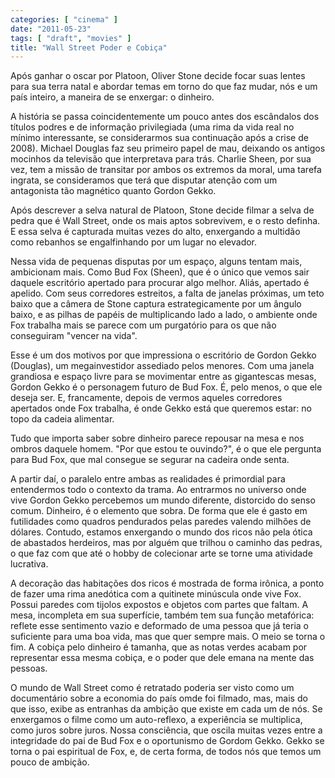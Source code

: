 ```yaml
---
categories: [ "cinema" ]
date: "2011-05-23"
tags: [ "draft", "movies" ]
title: "Wall Street Poder e Cobiça"
---
```

Após ganhar o oscar por Platoon, Oliver Stone decide focar suas lentes
para sua terra natal e abordar temas em torno do que faz mudar, nós e
um país inteiro, a maneira de se enxergar: o dinheiro.

A história se passa coincidentemente um pouco antes dos escândalos
dos títulos podres e de informação privilegiada (uma rima da vida
real no mínimo interessante, se considerarmos sua continuação após a
crise de 2008). Michael Douglas faz seu primeiro papel de mau, deixando
os antigos mocinhos da televisão que interpretava para trás. Charlie
Sheen, por sua vez, tem a missão de transitar por ambos os extremos
da moral, uma tarefa ingrata, se consideramos que terá que disputar
atenção com um antagonista tão magnético quanto Gordon Gekko.

Após descrever a selva natural de Platoon, Stone decide filmar a selva
de pedra que é Wall Street, onde os mais aptos sobrevivem, e o resto
definha. E essa selva é capturada muitas vezes do alto, enxergando a
multidão como rebanhos se engalfinhando por um lugar no elevador.

Nessa vida de pequenas disputas por um espaço, alguns tentam mais,
ambicionam mais. Como Bud Fox (Sheen), que é o único que vemos sair
daquele escritório apertado para procurar algo melhor. Aliás, apertado
é apelido. Com seus corredores estreitos, a falta de janelas próximas,
um teto baixo que a câmera de Stone captura estrategicamente por um
ângulo baixo, e as pilhas de papéis de multiplicando lado a lado,
o ambiente onde Fox trabalha mais se parece com um purgatório para os
que não conseguiram "vencer na vida".

Esse é um dos motivos por que impressiona o escritório de Gordon Gekko
(Douglas), um megainvestidor assediado pelos menores. Com uma janela
grandiosa e espaço livre para se movimentar entre as gigantescas mesas,
Gordon Gekko é o personagem futuro de Bud Fox. É, pelo menos, o que
ele deseja ser. E, francamente, depois de vermos aqueles corredores
apertados onde Fox trabalha, é onde Gekko está que queremos estar:
no topo da cadeia alimentar.

Tudo que importa saber sobre dinheiro parece repousar na mesa e nos ombros
daquele homem. "Por que estou te ouvindo?", é o que ele pergunta para
Bud Fox, que mal consegue se segurar na cadeira onde senta.

A partir daí, o paralelo entre ambas as realidades é primordial para
entendermos todo o contexto da trama. Ao entrarmos no universo onde
vive Gordon Gekko percebemos um mundo diferente, distorcido do senso
comum. Dinheiro, é o elemento que sobra. De forma que ele é gasto em
futilidades como quadros pendurados pelas paredes valendo milhões de
dólares. Contudo, estamos enxergando o mundo dos ricos não pela ótica
de abastados herdeiros, mas por alguém que trilhou o caminho das pedras,
o que faz com que até o hobby de colecionar arte se torne uma atividade
lucrativa.

A decoração das habitações dos ricos é mostrada de forma irônica,
a ponto de fazer uma rima anedótica com a quitinete minúscula onde
vive Fox. Possui paredes com tijolos expostos e objetos com partes que
faltam. A mesa, incompleta em sua superfície, também tem sua função
metafórica: reflete esse sentimento vazio e deformado de uma pessoa que
já teria o suficiente para uma boa vida, mas que quer sempre mais. O
meio se torna o fim. A cobiça pelo dinheiro é tamanha, que as notas
verdes acabam por representar essa mesma cobiça, e o poder que dele
emana na mente das pessoas.

O mundo de Wall Street como é retratado poderia ser visto como
um documentário sobre a economia do país omde foi filmado, mas,
mais do que isso, exibe as entranhas da ambição que existe em cada
um de nós. Se enxergamos o filme como um auto-reflexo, a experiência
se multiplica, como juros sobre juros. Nossa consciência, que oscila
muitas vezes entre a integridade do pai de Bud Fox e o oportunismo de
Gordom Gekko. Gekko se torna o pai espiritual de Fox, e, de certa forma,
de todos nós que temos um pouco de ambição.

